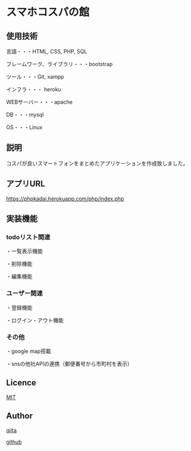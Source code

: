 
スマホコスパの館
====



## 使用技術
<p>言語・・・HTML, CSS, PHP, SQL</p>
<p>フレームワーク、ライブラリ・・・bootstrap</p>
<p>ツール・・・Git, xampp</p>
<p>インフラ・・・ heroku</p>
<p>WEBサーバー・・・apache</p>
<p>DB・・・mysql</p>
<p>OS・・・Linux</p>

 




## 説明
コスパが良いスマートフォンをまとめたアプリケーションを作成致しました。
## アプリURL
https://phpkadai.herokuapp.com/php/index.php

## 実装機能
<h3>todoリスト関連</h3>
<p>・一覧表示機能</p>
<p>・削除機能</p>
<p>・編集機能</p>


<h3>ユーザー関連</h3>
<p>・登録機能</p>
<p>・ログイン・アウト機能</p>

<h3>その他</h3>
<p>・google map搭載</p>
<p>・snsの他社APIの連携（郵便番号から市町村を表示）</p>
 

## Licence

[MIT](https://github.com/tcnksm/tool/blob/master/LICENCE)

## Author

[qiita](https://qiita.com/siraki)

[github](https://github.com/siraki66/phpkadai)

